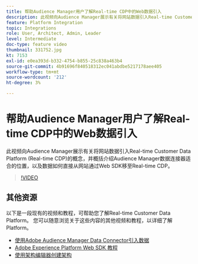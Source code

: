 ```yaml
---
title: 帮助Audience Manager用户了解Real-time CDP中的Web数据引入
description: 此视频向Audience Manager展示有关将网站数据引入Real-time Customer Data Platform (Real-time CDP)的概念，并概括介绍Audience Manager数据连接器适合的位置，以及数据如何直接从网站通过Web SDK移至Real-time CDP。
feature: Platform Integration
topic: Integrations
role: User, Architect, Admin, Leader
level: Intermediate
doc-type: feature video
thumbnail: 331752.jpg
kt: 7153
exl-id: e0ea393d-b332-4754-b855-25c838a463b4
source-git-commit: 4b91696f840518312ec041abdbe5217178aee405
workflow-type: tm+mt
source-wordcount: '212'
ht-degree: 3%

---
```


# 帮助Audience Manager用户了解Real-time CDP中的Web数据引入

此视频向Audience Manager展示有关将网站数据引入Real-time Customer Data Platform (Real-time CDP)的概念，并概括介绍Audience Manager数据连接器适合的位置，以及数据如何直接从网站通过Web SDK移至Real-time CDP。

>[!VIDEO](https://video.tv.adobe.com/v/331752/?quality=12&learn=on)

## 其他资源

以下是一段现有的视频和教程，可帮助您了解Real-time Customer Data Platform。 您可以随意浏览关于这些内容的其他视频和教程，以详细了解Platform。

* [使用Adobe Audience Manager Data Connector引入数据](https://experienceleague.adobe.com/docs/platform-learn/tutorials/sources/ingest-data-from-aam.html?lang=en#sources)
* [Adobe Experience Platform Web SDK 教程](https://experienceleague.adobe.com/docs/web-sdk-learn/tutorials/overview.html?lang=en)
* [使用架构编辑器创建架构](https://experienceleague.adobe.com/docs/experience-platform/xdm/tutorials/create-schema-ui.html?lang=en#getting-started)
